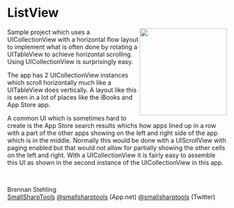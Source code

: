 ListView
==========

<img src="https://raw.github.com/brennanMKE/Interfaces/master/ListView/ListView.png" width="200" align="right" />

Sample project which uses a UICollectionView with a horizontal flow layout to implement what is often done by rotating a UITableView to achieve horizontal scrolling. Using UICollectionView is surprisingly easy.

The app has 2 UICollectionView instances which scroll horizontally much like a UITableView does vertically. A layout like this is seen in a lot of places like the iBooks and App Store app. 

A common UI which is sometimes hard to create is the App Store search results whichs how apps lined up in a row with a part of the other apps showing on the left and right side of the app which is in the middle. Normally this would be done with a UIScrollView with paging enabled but that would not allow for partially showing the other cells on the left and right. With a UICollectionView it is fairly easy to assemble this UI as shown in the second instance of the UICollectionView in this app.

<br clear="both" />

Brennan Stehling  
[SmallSharpTools](http://www.smallsharptools.com/)
[@smallsharptools](https://alpha.app.net/smallsharptools) (App.net)
[@smallsharptools](https://twitter.com/smallsharptools) (Twitter)

